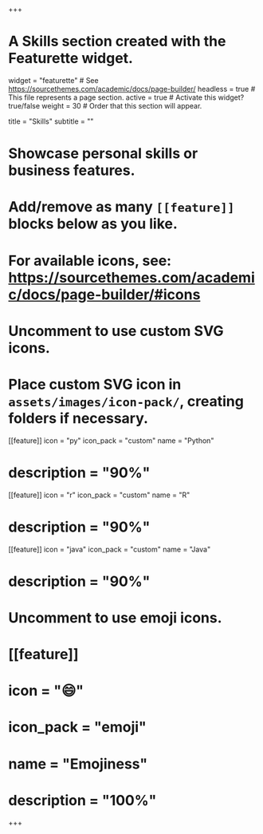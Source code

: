 +++
# A Skills section created with the Featurette widget.
widget = "featurette"  # See https://sourcethemes.com/academic/docs/page-builder/
headless = true  # This file represents a page section.
active = true  # Activate this widget? true/false
weight = 30  # Order that this section will appear.

title = "Skills"
subtitle = ""

# Showcase personal skills or business features.
# 
# Add/remove as many `[[feature]]` blocks below as you like.
# 
# For available icons, see: https://sourcethemes.com/academic/docs/page-builder/#icons

# Uncomment to use custom SVG icons.
# Place custom SVG icon in `assets/images/icon-pack/`, creating folders if necessary.
[[feature]]
  icon = "py"
  icon_pack = "custom"
  name = "Python"
#  description = "90%"

[[feature]]
  icon = "r"
  icon_pack = "custom"
  name = "R"
#  description = "90%"

[[feature]]
  icon = "java"
  icon_pack = "custom"
  name = "Java"
#  description = "90%"

# Uncomment to use emoji icons.
# [[feature]]
#  icon = ":smile:"
#  icon_pack = "emoji"
#  name = "Emojiness"
#  description = "100%"  

+++
